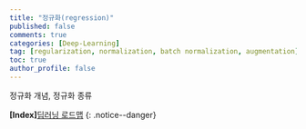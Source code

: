 ```yaml
---
title: "정규화(regression)"
published: false
comments: true
categories: [Deep-Learning]
tag: [regularization, normalization, batch normalization, augmentation]
toc: true
author_profile: false
---
```

정규화 개념, 정규화 종류

**[Index]**[딥러닝 로드맵](https://heocivil.github.io/deep-learning/deeplearning/)
{: .notice--danger}